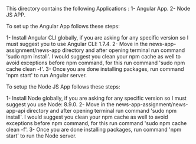 This directory contains the following Applications :
1- Angular App.
2- Node JS APP.


To set up the Angular App follows these steps:

1- Install Angular CLI globally, if you are asking for any specific version so I must suggest you to use Angular CLI: 1.7.4. 
2- Move in the news-app-assignment/news-app directory and after opening terminal run command 'sudo npm install'. 
   I would suggest you clean your npm cache as well to avoid exceptions before npm command, for this run command 'sudo npm cache clean -f'.
3- Once you are done installing packages, run command 'npm start' to run Angular server.


To setup the Node JS App follows these steps:

1- Install Node globally, if you are asking for any specific version so I must suggest you use Node: 8.9.0.
2- Move in the news-app-assignment/news-app-api directory and after opening terminal run command 'sudo npm install'. 
   I would suggest you clean your npm cache as well to avoid exceptions before npm command, for this run command 'sudo npm cache clean -f'.
3- Once you are done installing packages, run command 'npm start' to run the Node server.
